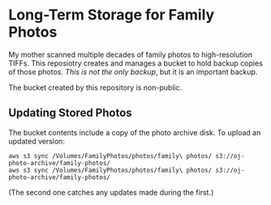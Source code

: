 # Long-Term Storage for Family Photos

My mother scanned multiple decades of family photos to high-resolution TIFFs. This reposiotry creates and manages a bucket to hold backup copies of those photos. _This is not the only backup_, but it is an important backup.

The bucket created by this repository is non-public.

## Updating Stored Photos

The bucket contents include a copy of the photo archive disk. To upload an updated version:

    aws s3 sync /Volumes/FamilyPhotos/photos/family\ photos/ s3://oj-photo-archive/family-photos/
    aws s3 sync /Volumes/FamilyPhotos/photos/family\ photos/ s3://oj-photo-archive/family-photos/

(The second one catches any updates made during the first.)
